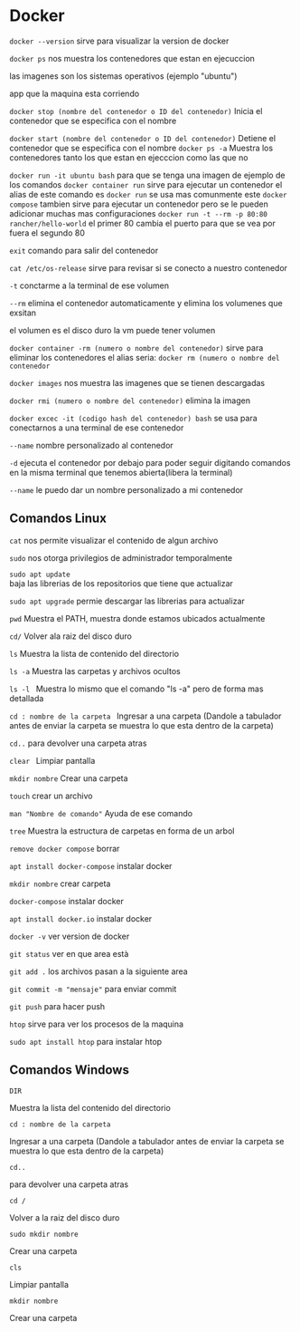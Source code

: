 # Docker

`docker --version`
sirve para visualizar la version de docker

`docker ps`
nos muestra los contenedores que estan en ejecuccion

las imagenes son los sistemas operativos (ejemplo "ubuntu")

app que la maquina esta corriendo

`docker stop (nombre del contenedor o ID del contenedor)`
Inicia el contenedor que se especifica con el nombre

`docker start (nombre del contenedor o ID del contenedor)`
Detiene el contenedor que se especifica con el nombre
`docker ps -a` 
Muestra los contenedores tanto los que estan en ejecccion como las que no


`docker run -it ubuntu bash` para que se tenga una imagen de ejemplo de los comandos
`docker container run` sirve para ejecutar un contenedor
el alias de este comando es 
`docker run` se usa mas comunmente este
`docker compose` tambien sirve para ejecutar un contenedor pero se le pueden adicionar muchas mas configuraciones
`docker run -t --rm -p 80:80 rancher/hello-world` 
el primer 80 cambia el puerto para que se vea por fuera
el segundo 80 

`exit` comando para salir del contenedor

`cat /etc/os-release`
sirve para revisar si se conecto a nuestro contenedor

`-t` conctarme a la terminal de ese volumen

`--rm` elimina el contenedor automaticamente y elimina los volumenes que exsitan

el volumen es el disco duro 
la vm puede tener volumen

`docker container -rm (numero o nombre del contenedor)` sirve para eliminar los contenedores
el alias seria:
`docker rm (numero o nombre del contenedor` 

`docker images`
nos muestra las imagenes que se tienen descargadas

`docker rmi (numero o nombre del contenedor)`
elimina la imagen

`docker excec -it (codigo hash del contenedor) bash`
se usa para conectarnos a una terminal de ese contenedor

`--name` nombre personalizado al contenedor

`-d` ejecuta el contenedor por debajo para poder seguir digitando comandos en la misma terminal que tenemos abierta(libera la terminal)


`--name` le puedo dar un nombre personalizado a mi contenedor

## Comandos Linux 

`cat`
nos permite visualizar el contenido de algun archivo

`sudo`
nos otorga privilegios de administrador temporalmente

`sudo apt update`  
baja las librerias de los repositorios que tiene que actualizar 

`sudo apt upgrade` 
permie descargar las librerias para actualizar

`pwd`
Muestra el PATH, muestra donde estamos ubicados actualmente

`cd/`
Volver ala raiz del disco duro 

`ls`
Muestra la lista de contenido del directorio 

`ls -a`
Muestra las carpetas y archivos ocultos 

`ls -l `
Muestra lo mismo que el comando "ls -a" pero de forma mas detallada 

`cd : nombre de la carpeta `
Ingresar a una carpeta (Dandole a tabulador antes de enviar la carpeta se muestra lo que esta dentro de la carpeta)

`cd..` 
para devolver una carpeta atras

`clear ` 
Limpiar pantalla

`mkdir nombre`
Crear una carpeta

`touch`
crear un archivo

`man "Nombre de comando"`
Ayuda de ese comando

`tree`
Muestra la estructura de carpetas en forma de un arbol

`remove docker compose`
borrar 

`apt install docker-compose`
instalar docker

`mkdir nombre`
crear carpeta

`docker-compose`
instalar docker

`apt install docker.io`
instalar docker

`docker -v`
ver version de docker

`git status`
ver en que area està

`git add .`
los archivos pasan a la siguiente area

`git commit -m "mensaje"`
para enviar commit

`git push`
para hacer push

`htop`
sirve para ver los procesos de la maquina

`sudo apt install htop`
para instalar htop

## Comandos Windows

`DIR`

Muestra la lista del contenido del directorio 

`cd : nombre de la carpeta `

Ingresar a una carpeta (Dandole a tabulador antes de enviar la carpeta se muestra lo que esta dentro de la carpeta)

`cd..` 

para devolver una carpeta atras

`cd /`

Volver a la raiz del disco duro

`sudo mkdir nombre`

Crear una carpeta

`cls ` 

Limpiar pantalla

`mkdir nombre`

Crear una carpeta
